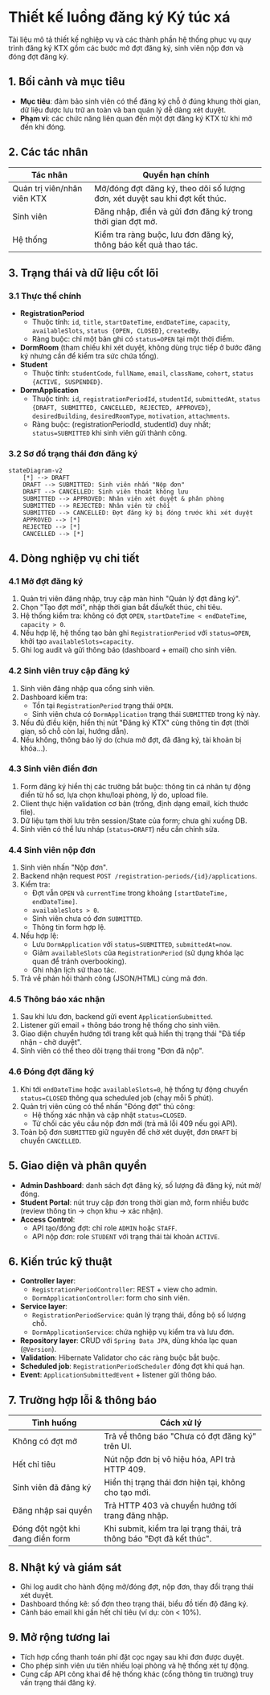 # Thiết kế luồng đăng ký Ký túc xá

Tài liệu mô tả thiết kế nghiệp vụ và các thành phần hệ thống phục vụ quy trình đăng ký KTX gồm các bước mở đợt đăng ký, sinh viên nộp đơn và đóng đợt đăng ký.

## 1. Bối cảnh và mục tiêu
- **Mục tiêu**: đảm bảo sinh viên có thể đăng ký chỗ ở đúng khung thời gian, dữ liệu được lưu trữ an toàn và ban quản lý dễ dàng xét duyệt.
- **Phạm vi**: các chức năng liên quan đến một đợt đăng ký KTX từ khi mở đến khi đóng.

## 2. Các tác nhân
| Tác nhân | Quyền hạn chính |
|----------|------------------|
| Quản trị viên/nhân viên KTX | Mở/đóng đợt đăng ký, theo dõi số lượng đơn, xét duyệt sau khi đợt kết thúc. |
| Sinh viên | Đăng nhập, điền và gửi đơn đăng ký trong thời gian đợt mở. |
| Hệ thống | Kiểm tra ràng buộc, lưu đơn đăng ký, thông báo kết quả thao tác. |

## 3. Trạng thái và dữ liệu cốt lõi
### 3.1 Thực thể chính
- **RegistrationPeriod**
  - Thuộc tính: `id`, `title`, `startDateTime`, `endDateTime`, `capacity`, `availableSlots`, `status {OPEN, CLOSED}`, `createdBy`.
  - Ràng buộc: chỉ một bản ghi có `status=OPEN` tại một thời điểm.
- **DormRoom** (tham chiếu khi xét duyệt, không dùng trực tiếp ở bước đăng ký nhưng cần để kiểm tra sức chứa tổng).
- **Student**
  - Thuộc tính: `studentCode`, `fullName`, `email`, `className`, `cohort`, `status {ACTIVE, SUSPENDED}`.
- **DormApplication**
  - Thuộc tính: `id`, `registrationPeriodId`, `studentId`, `submittedAt`, `status {DRAFT, SUBMITTED, CANCELLED, REJECTED, APPROVED}`, `desiredBuilding`, `desiredRoomType`, `motivation`, `attachments`.
  - Ràng buộc: (registrationPeriodId, studentId) duy nhất; `status=SUBMITTED` khi sinh viên gửi thành công.

### 3.2 Sơ đồ trạng thái đơn đăng ký
```mermaid
stateDiagram-v2
    [*] --> DRAFT
    DRAFT --> SUBMITTED: Sinh viên nhấn "Nộp đơn"
    DRAFT --> CANCELLED: Sinh viên thoát không lưu
    SUBMITTED --> APPROVED: Nhân viên xét duyệt & phân phòng
    SUBMITTED --> REJECTED: Nhân viên từ chối
    SUBMITTED --> CANCELLED: Đợt đăng ký bị đóng trước khi xét duyệt
    APPROVED --> [*]
    REJECTED --> [*]
    CANCELLED --> [*]
```

## 4. Dòng nghiệp vụ chi tiết
### 4.1 Mở đợt đăng ký
1. Quản trị viên đăng nhập, truy cập màn hình "Quản lý đợt đăng ký".
2. Chọn "Tạo đợt mới", nhập thời gian bắt đầu/kết thúc, chỉ tiêu.
3. Hệ thống kiểm tra: không có đợt `OPEN`, `startDateTime < endDateTime`, `capacity > 0`.
4. Nếu hợp lệ, hệ thống tạo bản ghi `RegistrationPeriod` với `status=OPEN`, khởi tạo `availableSlots=capacity`.
5. Ghi log audit và gửi thông báo (dashboard + email) cho sinh viên.

### 4.2 Sinh viên truy cập đăng ký
1. Sinh viên đăng nhập qua cổng sinh viên.
2. Dashboard kiểm tra:
   - Tồn tại `RegistrationPeriod` trạng thái `OPEN`.
   - Sinh viên chưa có `DormApplication` trạng thái `SUBMITTED` trong kỳ này.
3. Nếu đủ điều kiện, hiển thị nút "Đăng ký KTX" cùng thông tin đợt (thời gian, số chỗ còn lại, hướng dẫn).
4. Nếu không, thông báo lý do (chưa mở đợt, đã đăng ký, tài khoản bị khóa...).

### 4.3 Sinh viên điền đơn
1. Form đăng ký hiển thị các trường bắt buộc: thông tin cá nhân tự động điền từ hồ sơ, lựa chọn khu/loại phòng, lý do, upload file.
2. Client thực hiện validation cơ bản (trống, định dạng email, kích thước file).
3. Dữ liệu tạm thời lưu trên session/State của form; chưa ghi xuống DB.
4. Sinh viên có thể lưu nháp (`status=DRAFT`) nếu cần chỉnh sửa.

### 4.4 Sinh viên nộp đơn
1. Sinh viên nhấn "Nộp đơn".
2. Backend nhận request `POST /registration-periods/{id}/applications`.
3. Kiểm tra:
   - Đợt vẫn `OPEN` và `currentTime` trong khoảng `[startDateTime, endDateTime]`.
   - `availableSlots > 0`.
   - Sinh viên chưa có đơn `SUBMITTED`.
   - Thông tin form hợp lệ.
4. Nếu hợp lệ:
   - Lưu `DormApplication` với `status=SUBMITTED`, `submittedAt=now`.
   - Giảm `availableSlots` của `RegistrationPeriod` (sử dụng khóa lạc quan để tránh overbooking).
   - Ghi nhận lịch sử thao tác.
5. Trả về phản hồi thành công (JSON/HTML) cùng mã đơn.

### 4.5 Thông báo xác nhận
1. Sau khi lưu đơn, backend gửi event `ApplicationSubmitted`.
2. Listener gửi email + thông báo trong hệ thống cho sinh viên.
3. Giao diện chuyển hướng tới trang kết quả hiển thị trạng thái "Đã tiếp nhận - chờ duyệt".
4. Sinh viên có thể theo dõi trạng thái trong "Đơn đã nộp".

### 4.6 Đóng đợt đăng ký
1. Khi tới `endDateTime` hoặc `availableSlots=0`, hệ thống tự động chuyển `status=CLOSED` thông qua scheduled job (chạy mỗi 5 phút).
2. Quản trị viên cũng có thể nhấn "Đóng đợt" thủ công:
   - Hệ thống xác nhận và cập nhật `status=CLOSED`.
   - Từ chối các yêu cầu nộp đơn mới (trả mã lỗi 409 nếu gọi API).
3. Toàn bộ đơn `SUBMITTED` giữ nguyên để chờ xét duyệt, đơn `DRAFT` bị chuyển `CANCELLED`.

## 5. Giao diện và phân quyền
- **Admin Dashboard**: danh sách đợt đăng ký, số lượng đã đăng ký, nút mở/đóng.
- **Student Portal**: nút truy cập đơn trong thời gian mở, form nhiều bước (review thông tin -> chọn khu -> xác nhận).
- **Access Control**:
  - API tạo/đóng đợt: chỉ role `ADMIN` hoặc `STAFF`.
  - API nộp đơn: role `STUDENT` với trạng thái tài khoản `ACTIVE`.

## 6. Kiến trúc kỹ thuật
- **Controller layer**:
  - `RegistrationPeriodController`: REST + view cho admin.
  - `DormApplicationController`: form cho sinh viên.
- **Service layer**:
  - `RegistrationPeriodService`: quản lý trạng thái, đồng bộ số lượng chỗ.
  - `DormApplicationService`: chứa nghiệp vụ kiểm tra và lưu đơn.
- **Repository layer**: CRUD với `Spring Data JPA`, dùng khóa lạc quan (`@Version`).
- **Validation**: Hibernate Validator cho các ràng buộc bắt buộc.
- **Scheduled job**: `RegistrationPeriodScheduler` đóng đợt khi quá hạn.
- **Event**: `ApplicationSubmittedEvent` + listener gửi thông báo.

## 7. Trường hợp lỗi & thông báo
| Tình huống | Cách xử lý |
|------------|-----------|
| Không có đợt mở | Trả về thông báo "Chưa có đợt đăng ký" trên UI. |
| Hết chỉ tiêu | Nút nộp đơn bị vô hiệu hóa, API trả HTTP 409. |
| Sinh viên đã đăng ký | Hiển thị trạng thái đơn hiện tại, không cho tạo mới. |
| Đăng nhập sai quyền | Trả HTTP 403 và chuyển hướng tới trang đăng nhập. |
| Đóng đột ngột khi đang điền form | Khi submit, kiểm tra lại trạng thái, trả thông báo "Đợt đã kết thúc". |

## 8. Nhật ký và giám sát
- Ghi log audit cho hành động mở/đóng đợt, nộp đơn, thay đổi trạng thái xét duyệt.
- Dashboard thống kê: số đơn theo trạng thái, biểu đồ tiến độ đăng ký.
- Cảnh báo email khi gần hết chỉ tiêu (ví dụ: còn < 10%).

## 9. Mở rộng tương lai
- Tích hợp cổng thanh toán phí đặt cọc ngay sau khi đơn được duyệt.
- Cho phép sinh viên ưu tiên nhiều loại phòng và hệ thống xét tự động.
- Cung cấp API công khai để hệ thống khác (cổng thông tin trường) truy vấn trạng thái đăng ký.


